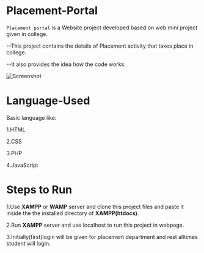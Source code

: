 # Placement-Portal

`Placement portal` is a Website project developed based on web mini project given in college.

--This project contains the details of Placement activity that takes place in college.

--It also provides the idea how the code works.

![Screenshot](./Screenshot(40).png)
  
# Language-Used
  Basic language like:
  
  1.HTML
  
  2.CSS
  
  3.PHP
  
  4.JavaScript

# Steps to Run 

  1.Use **XAMPP** or **WAMP** server and clone this project files and paste it inside the the installed directory of **XAMPP(htdocs)**.

  2.Run **XAMPP** server and use localhost to run this project in webpage.

  3.Initially(first)login will be given for placement department and rest alltimes student will login.
